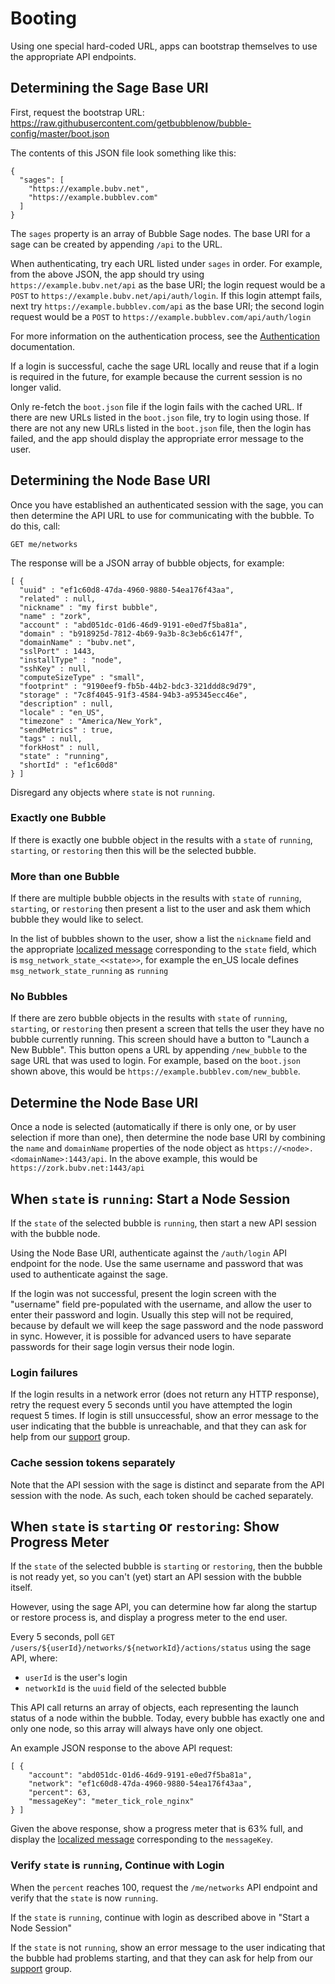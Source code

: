 # Booting

Using one special hard-coded URL, apps can bootstrap themselves to use the appropriate API endpoints.

## Determining the Sage Base URI
First, request the bootstrap URL: https://raw.githubusercontent.com/getbubblenow/bubble-config/master/boot.json

The contents of this JSON file look something like this:

    {
      "sages": [
        "https://example.bubv.net",
        "https://example.bubblev.com"
      ]
    }

The `sages` property is an array of Bubble Sage nodes. The base URI for a sage can be created by appending `/api` to
the URL.

When authenticating, try each URL listed under `sages` in order. For example, from the above JSON, the app
should try using `https://example.bubv.net/api` as the base URI; the login request would be a `POST` to `https://example.bubv.net/api/auth/login`.
If this login attempt fails, next try `https://example.bubblev.com/api` as the base URI; the second login request would be a `POST` to `https://example.bubblev.com/api/auth/login`

For more information on the authentication process, see the [Authentication](auth.md) documentation.

If a login is successful, cache the sage URL locally and reuse that if a login is required in the future, for example
because the current session is no longer valid.

Only re-fetch the `boot.json` file if the login fails with the cached URL. If there are new URLs listed
in the `boot.json` file, try to login using those. If there are not any new URLs listed in the `boot.json` file,
then the login has failed, and the app should display the appropriate error message to the user.

## Determining the Node Base URI
Once you have established an authenticated session with the sage, you can then determine the API URL to use
for communicating with the bubble. To do this, call:

    GET me/networks

The response will be a JSON array of bubble objects, for example:

    [ {
      "uuid" : "ef1c60d8-47da-4960-9880-54ea176f43aa",
      "related" : null,
      "nickname" : "my first bubble",
      "name" : "zork",
      "account" : "abd051dc-01d6-46d9-9191-e0ed7f5ba81a",
      "domain" : "b918925d-7812-4b69-9a3b-8c3eb6c6147f",
      "domainName" : "bubv.net",
      "sslPort" : 1443,
      "installType" : "node",
      "sshKey" : null,
      "computeSizeType" : "small",
      "footprint" : "9190eef9-fb5b-44b2-bdc3-321ddd8c9d79",
      "storage" : "7c8f4045-91f3-4584-94b3-a95345ecc46e",
      "description" : null,
      "locale" : "en_US",
      "timezone" : "America/New_York",
      "sendMetrics" : true,
      "tags" : null,
      "forkHost" : null,
      "state" : "running",
      "shortId" : "ef1c60d8"
    } ]

Disregard any objects where `state` is not `running`.

### Exactly one Bubble
If there is exactly one bubble object in the results with a `state` of `running`, `starting`, or `restoring`
then this will be the selected bubble.

### More than one Bubble
If there are multiple bubble objects in the results with `state` of `running`, `starting`, or `restoring` 
then present a list to the user and ask them which bubble they would like to select.

In the list of bubbles shown to the user, show a list the `nickname` field and the appropriate [localized message](message_localization.md) corresponding to the `state` field,
which is `msg_network_state_<<state>>`, for example the en_US locale defines `msg_network_state_running` as `running`

### No Bubbles
If there are zero bubble objects in the results with `state` of `running`, `starting`, or `restoring`
then present a screen that tells the user they have no bubble currently running.
This screen should have a button to "Launch a New Bubble". This button opens a URL by appending `/new_bubble` to the sage URL that was used to login.
For example, based on the `boot.json` shown above, this would be `https://example.bubblev.com/new_bubble`.

## Determine the Node Base URI
Once a node is selected (automatically if there is only one, or by user selection if more than one), then
determine the node base URI by combining the `name` and `domainName` properties of the node object
as `https://<node>.<domainName>:1443/api`. In the above example, this would be `https://zork.bubv.net:1443/api`

## When `state` is `running`: Start a Node Session
If the `state` of the selected bubble is `running`, then start a new API session with the bubble node.

Using the Node Base URI, authenticate against the `/auth/login` API endpoint for the node. Use the same username
and password that was used to authenticate against the sage.

If the login was not successful, present the login screen with the "username" field pre-populated with the username,
and allow the user to enter their password and login. Usually this step will not be required, because by default
we will keep the sage password and the node password in sync. However, it is possible for advanced users to have separate
passwords for their sage login versus their node login.

### Login failures
If the login results in a network error (does not return any HTTP response), retry the request every 5 seconds
until you have attempted the login request 5 times. If login is still unsuccessful, show an error message to the user
indicating that the bubble is unreachable, and that they can ask for help from our [support](support.md) group.

### Cache session tokens separately
Note that the API session with the sage is distinct and separate from the API session with the node. As such,
each token should be cached separately.

## When `state` is `starting` or `restoring`: Show Progress Meter
If the `state` of the selected bubble is `starting` or `restoring`, then the bubble is not ready yet, so you can't
(yet) start an API session with the bubble itself.

However, using the sage API, you can determine how far along the startup or restore process is, and display
a progress meter to the end user.

Every 5 seconds, poll `GET /users/${userId}/networks/${networkId}/actions/status` using the sage API, where:

  * `userId` is the user's login
  * `networkId` is the `uuid` field of the selected bubble

This API call returns an array of objects, each representing the launch status of a node within the bubble.
Today, every bubble has exactly one and only one node, so this array will always have only one object.

An example JSON response to the above API request:

    [ {
        "account": "abd051dc-01d6-46d9-9191-e0ed7f5ba81a",
        "network": "ef1c60d8-47da-4960-9880-54ea176f43aa",
        "percent": 63,
        "messageKey": "meter_tick_role_nginx"
    } ]

Given the above response, show a progress meter that is 63% full, and display the [localized message](message_localization.md) corresponding to the `messageKey`.

### Verify `state` is `running`, Continue with Login
When the `percent` reaches 100, request the `/me/networks` API endpoint and verify that the `state` is now `running`.

If the `state` is `running`, continue with login as described above in "Start a Node Session"

If the `state` is not `running`, show an error message to the user indicating that the bubble had problems starting,
and that they can ask for help from our [support](support.md) group.
